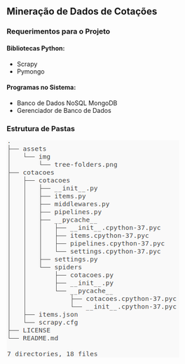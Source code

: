 ## Mineração de Dados de Cotações

### Requerimentos para o Projeto

#### Bibliotecas Python:
- Scrapy
- Pymongo

#### Programas no Sistema:
- Banco de Dados NoSQL MongoDB
- Gerenciador de Banco de Dados

### Estrutura de Pastas

![Estrutura de Arquivos](./assets/img/folder-structure.png?raw=true "Estrutura de Arquivos")